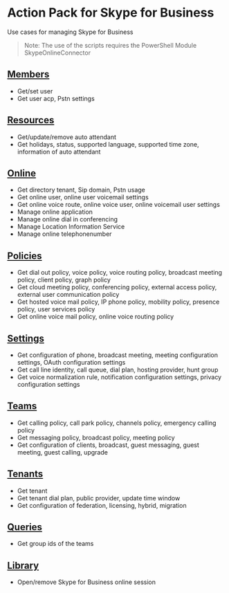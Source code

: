 # Action Pack for Skype for Business  
Use cases for managing Skype for Business 

> Note: The use of the scripts requires the PowerShell Module SkypeOnlineConnector

## [Members](./Members)

+ Get/set user
+ Get user acp, Pstn settings

## [Resources](./Resources)

+ Get/update/remove auto attendant
+ Get holidays, status, supported language, supported time zone, information of auto attendant

## [Online](./Online)

+ Get directory tenant, Sip domain, Pstn usage
+ Get online user, online user voicemail settings
+ Get online voice route, online voice user, online voicemail user settings
+ Manage online application
+ Manage online dial in conferencing
+ Manage Location Information Service
+ Manage online telephonenumber

## [Policies](./Policies)

+ Get dial out policy, voice policy, voice routing policy, broadcast meeting policy, client policy, graph policy
+ Get cloud meeting policy, conferencing policy, external access policy, external user communication policy
+ Get hosted voice mail policy, IP phone policy, mobility policy, presence policy, user services policy
+ Get online voice mail policy, online voice routing policy

## [Settings](./Settings)

+ Get configuration of phone, broadcast meeting, meeting configuration settings, OAuth configuration settings
+ Get call line identity, call queue, dial plan, hosting provider, hunt group
+ Get voice normalization rule, notification configuration settings, privacy configuration settings

## [Teams](./Teams)

+ Get calling policy, call park policy, channels policy, emergency calling policy
+ Get messaging policy, broadcast policy, meeting policy
+ Get configuration of clients, broadcast, guest messaging, guest meeting, guest calling, upgrade

## [Tenants](./Tenants)

+ Get tenant
+ Get tenant dial plan, public provider, update time window
+ Get configuration of federation, licensing, hybrid, migration

## [Queries](./_QUERY_)

+ Get group ids of the teams

## [Library](./_LIB_)

+ Open/remove Skype for Business online session 